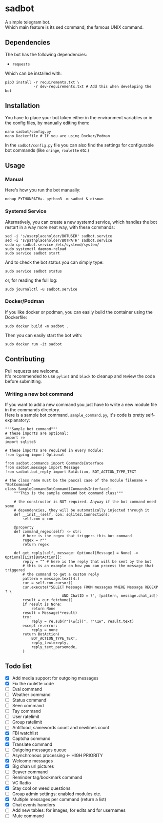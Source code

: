 # sadbot
A simple telegram bot.  
Which main feature is its sed command, the famous UNIX command.

## Dependencies
The bot has the following dependencies:
- `requests`

Which can be installed with:
```
pip3 install -r requirements.txt \
             -r dev-requirements.txt # Add this when developing the bot
```

## Installation
You have to place your bot token either in the environment variables or in the
config files, by manually editing them:
```
nano sadbot/config.py
nano Dockerfile # If you are using Docker/Podman
```
In the `sadbot/config.py` file you can also find the settings for configurable
bot commands (like `cringe`, `roulette` etc.)


## Usage
### Manual
Here's how you run the bot manually:  
```
nohup PYTHONPATH=. python3 -m sadbot & disown
```
### Systemd Service
Alternatively, you can create a new systemd service, which handles the bot
restart in a way more neat way, with these commands:
```
sed -i 's/userplaceholder/BOTUSER' sadbot.service
sed -i 's/pathplaceholder/BOTPATH' sadbot.service
sudo cp sadbot.service /etc/systemd/system/
sudo systemctl daemon-reload
sudo service sadbot start
```
And to check the bot status you can simply type:
```
sudo service sadbot status
```
or, for reading the full log:
```
sudo journalctl -u sadbot.service
```
### Docker/Podman
If you like docker or podman, you can easily build the container using the
Dockerfile:
```
sudo docker build -m sadbot .
```
Then you can easily start the bot with:
```
sudo docker run -it sadbot
```

## Contributing
Pull requests are welcome.  
It's recommended to use `pylint` and `black` to cleanup and review the
code before submitting.

### Writing a new bot command
If you want to add a new command you just have to write a new module file in the
commands directory.  
Here is a sample bot command, `sample_command.py`, it's code is pretty
self-explanatory:
```
"""Sample bot command"""
# these imports are optional:
import re
import sqlite3

# these imports are required in every module:
from typing import Optional

from sadbot.commands import CommandsInterface
from sadbot.message import Message
from sadbot.bot_reply import BotAction, BOT_ACTION_TYPE_TEXT

# the class name must be the pascal case of the module filename + "BotCommand"
class SampleCommandBotCommand(CommandsInterface):
    """This is the sample command bot command class"""

    # the constructor is NOT required. Anyway if the bot command need some
    # dependencies, they will be automatically injected through it
    def __init__(self, con: sqlite3.Connection):
        self.con = con

    @property
    def command_regex(self) -> str:
        # here is the regex that triggers this bot command
        regex = r""
        return regex

    def get_reply(self, message: Optional[Message] = None) -> Optional[List[BotAction]]:
        reply = "" # here is the reply that will be sent by the bot
        # this is an example on how you can process the message that triggered
        # the command to get a custom reply
        pattern = message.text[4:]
        cur = self.con.cursor()
        cur.execute("SELECT Message FROM messages WHERE Message REGEXP ? \
                          AND ChatID = ?", [pattern, message.chat_id])
        result = cur.fetchone()
        if result is None:
            return None
        result = Message(*result)
        try:
            reply = re.sub(r"(\w{3})", r"\1w", result.text)
        except re.error:
            reply = none
        return BotAction(
            BOT_ACTION_TYPE_TEXT,
            reply_text=reply,
            reply_text_parsemode,
        )
```

## Todo list
- [X] Add media support for outgoing messages
- [X] Fix the roulette code
- [ ] Eval command
- [ ] Weather command
- [ ] Status command
- [ ] Seen command
- [ ] Tay command
- [ ] User ratelimit
- [ ] Group ratelimit
- [ ] Antiflood, samewords count and newlines count
- [X] FBI watchlist
- [X] Captcha command
- [X] Translate command
- [ ] Outgoing messages queue
- [ ] Asynchronous processing <- HIGH PRIORITY
- [X] Welcome messages
- [X] Big chan url pictures
- [ ] Beaver command
- [ ] Reminder tag/bookmark command
- [ ] VC Radio
- [X] Stay cool on weed questions
- [ ] Group admin settings: enabled modules etc.
- [X] Multiple messages per command (return a list)
- [X] Chat events handlers
- [ ] Add new tables: for images, for edits and for usernames
- [ ] Mute command
